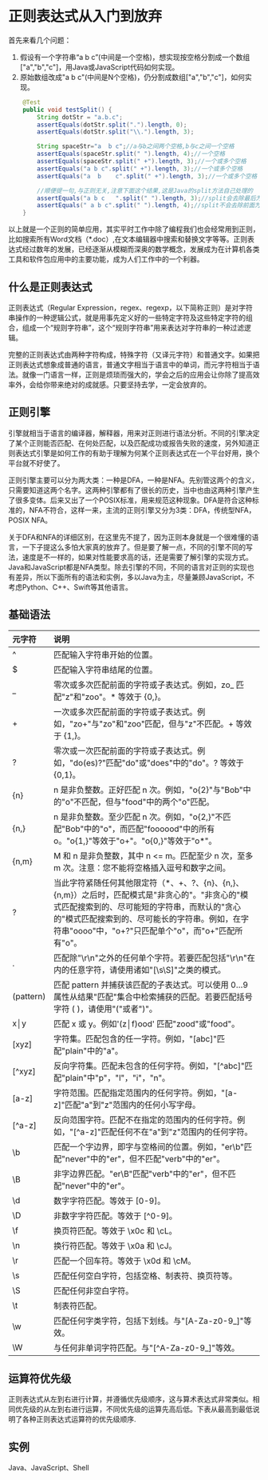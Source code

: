 # 正则表达式从入门到放弃

首先来看几个问题：

1. 假设有一个字符串“a b c”\(中间是一个空格\)，想实现按空格分割成一个数组\["a","b","c"\]，用Java或JavaScript代码如何实现。
2. 原始数组改成"a  b c"\(中间是N个空格\)，仍分割成数组\["a","b","c"\]，如何实现。

```java
    @Test
    public void testSplit() {
        String dotStr = "a.b.c";
        assertEquals(dotStr.split(".").length, 0);
        assertEquals(dotStr.split("\\.").length, 3);

        String spaceStr="a  b c";//a与b之间两个空格,b与c之间一个空格
        assertEquals(spaceStr.split(" ").length, 4);//一个空格
        assertEquals(spaceStr.split(" +").length, 3);//一个或多个空格
        assertEquals("a b c".split(" +").length, 3);//一个或多个空格
        assertEquals("a  b    c".split(" +").length, 3);//一个或多个空格

        //顺便提一句,与正则无关,注意下面这个结果,这是Java的split方法自己处理的
        assertEquals("a b c   ".split(" ").length, 3);//split会去除最后为空的结果
        assertEquals(" a b c".split(" ").length, 4);//split不会去除前面为空的结果
    }
```

以上就是一个正则的简单应用，其实平时工作中除了编程我们也会经常用到正则，比如搜索所有Word文档（\*.doc）,在文本编辑器中搜索和替换文字等等。正则表达式经过数年的发展，已经逐渐从模糊而深奥的数学概念，发展成为在计算机各类工具和软件包应用中的主要功能，成为人们工作中的一个利器。

## 什么是正则表达式

正则表达式（Regular Expression，regex、regexp，以下简称正则）是对字符串操作的一种逻辑公式，就是用事先定义好的一些特定字符及这些特定字符的组合，组成一个“规则字符串”，这个“规则字符串”用来表达对字符串的一种过滤逻辑。

完整的正则表达式由两种字符构成，特殊字符（又译元字符）和普通文字。如果把正则表达式想象成普通的语言，普通文字相当于语言中的单词，而元字符相当于语法。就像一门语言一样，正则是烦琐而强大的，学会之后的应用会让你除了提高效率外，会给你带来绝对的成就感。只要坚持去学，一定会放弃的。

## 正则引擎

引擎就相当于语言的编译器，解释器，用来对正则进行语法分析。不同的引擎决定了某个正则能否匹配、在何处匹配，以及匹配成功或报告失败的速度，另外知道正则表达式引擎是如何工作的有助于理解为何某个正则表达式在一个平台好用，换个平台就不好使了。

正则引擎主要可以分为两大类：一种是DFA，一种是NFA。先别管这两个的含义，只需要知道这两个名字。这两种引擎都有了很长的历史，当中也由这两种引擎产生了很多变体。后来又出了一个POSIX标准，用来规范这种现象。DFA是符合这种标准的，NFA不符合，这样一来，主流的正则引擎又分为3类：DFA，传统型NFA，POSIX NFA。

关于DFA和NFA的详细区别，在这里先不提了，因为正则本身就是一个很难懂的语言，一下子提这么多怕大家真的放弃了。但是要了解一点，不同的引擎不同的写法，速度是不一样的，如果对性能要求高的话，还是需要了解引擎的实现方式。Java和JavaScript都是NFA类型。除去引擎的不同，不同的语言对正则的实现也有差异，所以下面所有的语法和实例，多以Java为主，尽量兼顾JavaScript，不考虑Python、C++、Swift等其他语言。

## 基础语法

| 元字符 | 说明 |
| :--- | :--- |
| ^ | 匹配输入字符串开始的位置。 |
| $ | 匹配输入字符串结尾的位置。 |
| _ | 零次或多次匹配前面的字符或子表达式。例如，zo_ 匹配"z"和"zoo"。\* 等效于 {0,}。 |
| + | 一次或多次匹配前面的字符或子表达式。例如，"zo+"与"zo"和"zoo"匹配，但与"z"不匹配。+ 等效于 {1,}。 |
| ? | 零次或一次匹配前面的字符或子表达式。例如，"do\(es\)?"匹配"do"或"does"中的"do"。? 等效于 {0,1}。 |
| {n} | n 是非负整数。正好匹配 n 次。例如，"o{2}"与"Bob"中的"o"不匹配，但与"food"中的两个"o"匹配。 |
| {n,} | n 是非负整数。至少匹配 n 次。例如，"o{2,}"不匹配"Bob"中的"o"，而匹配"foooood"中的所有 o。"o{1,}"等效于"o+"。"o{0,}"等效于"o\*"。 |
| {n,m} | M 和 n 是非负整数，其中 n &lt;= m。匹配至少 n 次，至多 m 次。注意：您不能将空格插入逗号和数字之间。 |
| ? | 当此字符紧随任何其他限定符（\*、+、?、{n}、{n,}、{n,m}）之后时，匹配模式是"非贪心的"。"非贪心的"模式匹配搜索到的、尽可能短的字符串，而默认的"贪心的"模式匹配搜索到的、尽可能长的字符串。例如，在字符串"oooo"中，"o+?"只匹配单个"o"，而"o+"匹配所有"o"。 |
| . | 匹配除"\r\n"之外的任何单个字符。若要匹配包括"\r\n"在内的任意字符，请使用诸如"\[\s\S\]"之类的模式。 |
| \(pattern\) | 匹配 pattern 并捕获该匹配的子表达式。可以使用 $0…$9 属性从结果"匹配"集合中检索捕获的匹配。若要匹配括号字符 \( \)，请使用"\("或者"\)"。 |
| x│y | 匹配 x 或 y。例如'\(z│f\)ood' 匹配"zood"或"food"。|
| [xyz] | 字符集。匹配包含的任一字符。例如，"\[abc\]"匹配"plain"中的"a"。 |
| \[^xyz\] | 反向字符集。匹配未包含的任何字符。例如，"[^abc]"匹配"plain"中"p"，"l"，"i"，"n"。|
| [a-z] | 字符范围。匹配指定范围内的任何字符。例如，"\[a-z\]"匹配"a"到"z"范围内的任何小写字母。  |
| \[^a-z] | 反向范围字符。匹配不在指定的范围内的任何字符。例如，"[^a-z]"匹配任何不在"a"到"z"范围内的任何字符。 |
| \b | 匹配一个字边界，即字与空格间的位置。例如，"er\b"匹配"never"中的"er"，但不匹配"verb"中的"er"。 |
| \B | 非字边界匹配。"er\B"匹配"verb"中的"er"，但不匹配"never"中的"er"。 |
| \d | 数字字符匹配。等效于 \[0-9\]。 |
| \D | 非数字字符匹配。等效于 [^0-9]。 |
| \f | 换页符匹配。等效于 \x0c 和 \cL。 |
| \n | 换行符匹配。等效于 \x0a 和 \cJ。 |
| \r | 匹配一个回车符。等效于 \x0d 和 \cM。 |
| \s | 匹配任何空白字符，包括空格、制表符、换页符等。 |
| \S | 匹配任何非空白字符。 |
| \t | 制表符匹配。 |
| \w | 匹配任何字类字符，包括下划线。与"\[A-Za-z0-9\_\]"等效。 |
| \W | 与任何非单词字符匹配。与"[^A-Za-z0-9_]"等效。 |

## 运算符优先级

正则表达式从左到右进行计算，并遵循优先级顺序，这与算术表达式非常类似。相同优先级的从左到右进行运算，不同优先级的运算先高后低。下表从最高到最低说明了各种正则表达式运算符的优先级顺序.

## 实例
Java、JavaScript、Shell
